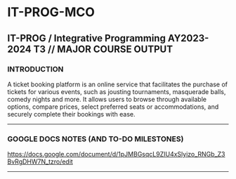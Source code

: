 # IT-PROG-MCO

## IT-PROG / Integrative Programming AY2023-2024 T3 // MAJOR COURSE OUTPUT

### INTRODUCTION

A ticket booking platform is an online service that facilitates the purchase of tickets 
for various events, such as jousting tournaments, masquerade balls, comedy nights and more.
It allows users to browse through available options, compare prices, select preferred seats 
or accommodations, and securely complete their bookings with ease.

------------------------------------

### GOOGLE DOCS NOTES (AND TO-DO MILESTONES)

https://docs.google.com/document/d/1pJMBGsqcL9ZIU4xSlyizo_RNGb_Z3BvRgDHW7N_tzro/edit

------------------------------------
